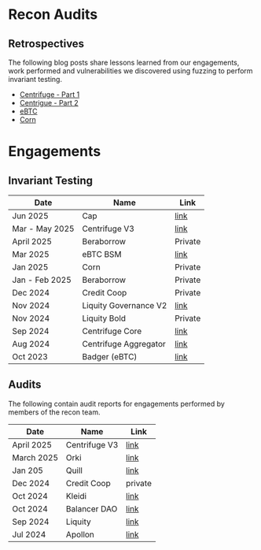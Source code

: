 # Recon Audits

## Retrospectives
The following blog posts share lessons learned from our engagements, work performed and vulnerabilities we discovered using fuzzing to perform invariant testing.

- [Centrifuge - Part 1](https://getrecon.substack.com/p/lessons-learned-from-fuzzing-centrifuge?r=34r2zr)
- [Centrigue - Part 2](https://getrecon.substack.com/p/lessons-learned-from-fuzzing-centrifuge-059?r=34r2zr)
- [eBTC](https://getrecon.substack.com/p/ebtc-retrospective?r=34r2zr)
- [Corn](https://getrecon.substack.com/p/corn-engagement-retrospective?r=34r2zr)


# Engagements

## Invariant Testing

| Date | Name | Link |
|------|------|------|
| Jun 2025 | Cap | [link](https://github.com/Recon-Fuzz/cap-invariants) |
| Mar - May 2025 | Centrifuge V3 | [link](https://github.com/centrifuge/protocol-v3/tree/feat/recon-invariants/test/integration/recon-end-to-end) | 
| April 2025 | Beraborrow | Private |
| Mar 2025 | eBTC BSM | [link](https://github.com/ebtc-protocol/ebtc-bsm/tree/main/test/recon-core) |
| Jan 2025 | Corn | Private |
| Jan - Feb 2025 | Beraborrow | Private | 
| Dec 2024 | Credit Coop | Private | 
| Nov 2024 | Liquity Governance V2 | [link](https://github.com/liquity/V2-gov/tree/main/test/recon) |
| Nov 2024 | Liquity Bold | Private |
| Sep 2024 | Centrifuge Core | [link](https://github.com/centrifuge/liquidity-pools/tree/main/test/recon-core) |
| Aug 2024 | Centrifuge Aggregator | [link](https://github.com/centrifuge/liquidity-pools/tree/main/test/recon-aggregator) |
| Oct 2023 | Badger (eBTC) | [link](https://github.com/ebtc-protocol/ebtc/pull/811) |

## Audits

The following contain audit reports for engagements performed by members of the recon team.

| Date | Name | Link |
|------|------|------|
| April 2025 | Centrifuge V3 | [link](https://github.com/Recon-Fuzz/audits/blob/main/Centrifuge_Protocol_V3.MD) |
| March 2025 | Orki | [link](https://github.com/Recon-Fuzz/audits/blob/main/Orki_audit.MD) |
| Jan 205 | Quill | [link](https://github.com/Recon-Fuzz/audits/blob/main/Quill_Finance_Report.md) |
| Dec 2024 | Credit Coop | private |
| Oct 2024 | Kleidi | [link](https://github.com/Recon-Fuzz/audits/blob/main/Kleidi_Report.md) |
| Oct 2024 | Balancer DAO | [link](https://github.com/Recon-Fuzz/audits/blob/main/Balancer_Report.md) |
| Sep 2024 | Liquity | [link](https://github.com/GalloDaSballo/bold-review) |
| Jul 2024 | Apollon |  [link](https://github.com/Recon-Fuzz/audits/blob/main/Apollon_Report.md) |

